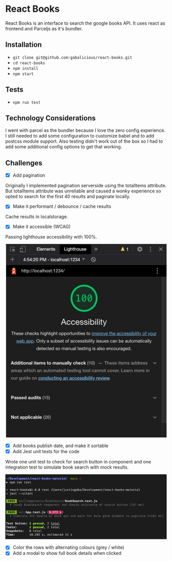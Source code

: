 # React Books

React Books is an interface to search the google books API. It uses react as frontend and Parceljs as it's bundler.

## Installation

* `git clone git@github.com:gabalicious/react-books.git`
* `cd react-books`
* `npm install`
* `npm start`

## Tests

* `npm run test`

## Technology Considerations

I went with parcel as the bundler because I love the zero config experience. I still needed to add some configuration to customize babel and to add postcss module support.  Also testing didn't work out of the box so I had to add some additional config options to get that working.

## Challenges

* [x] Add pagination

Originally I implemented pagination serverside using the totalItems attribute.  But totalItems attribute was unreliable and caused a wonky experience so opted to search for the first 40 results and paginate locally.

* [x] Make it performant / debounce / cache results

Cache results in localstorage.

* [x] Make it accessible (WCAG)

Passing lighthouse accessibility with 100%.

![A11Y passed](https://github.com/gabalicious/react-books/raw/main/assets/screenshot-a11y.png)

* [x] Add books publish date, and make it sortable
* [x] Add Jest unit tests for the code

Wrote one unit test to check for search button in component and one integration test to simulate book search with mock results.

![Jest tests work](https://github.com/gabalicious/react-books/raw/main/assets/screenshot-tests.png)

* [x] Color the rows with alternating colours (grey / white)
* [x] Add a modal to show full book details when clicked
